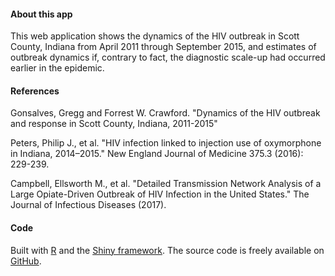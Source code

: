 
#### About this app

This web application shows the dynamics of the HIV outbreak in Scott County, Indiana from April 2011 through September 2015, and estimates of outbreak dynamics if, contrary to fact, the diagnostic scale-up had occurred earlier in the epidemic. 

#### References 

Gonsalves, Gregg and Forrest W. Crawford. "Dynamics of the HIV outbreak and response in Scott County, Indiana, 2011-2015" 

Peters, Philip J., et al. "HIV infection linked to injection use of oxymorphone in Indiana, 2014–2015." New England Journal of Medicine 375.3 (2016): 229-239.

Campbell, Ellsworth M., et al. "Detailed Transmission Network Analysis of a Large Opiate-Driven Outbreak of HIV Infection in the United States." The Journal of Infectious Diseases (2017).


#### Code

Built with [R](http://www.r-project.org) and the [Shiny framework](http://shiny.rstudio.com).  The source code is freely available on [GitHub](https://github.com/fcrawford/indiana-hiv).



